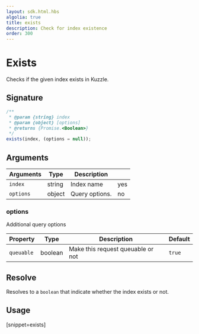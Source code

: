 ```yaml
---
layout: sdk.html.hbs
algolia: true
title: exists
description: Check for index existence
order: 300
---
```


# Exists

Checks if the given index exists in Kuzzle.

## Signature

```javascript
/**
 * @param {string} index
 * @param {object} [options]
 * @returns {Promise.<Boolean>}
 */
exists(index, (options = null));
```

## Arguments

| Arguments | Type   | Description                         | |
| --------- | ------ | ----------------------------------- | -------- |
| `index`   | string | Index name                          | yes      |
| `options` | object | Query options. | no       |

### **options**

Additional query options

| Property   | Type    | Description                       | Default |
| ---------- | ------- | --------------------------------- | ------- |
| `queuable` | boolean | Make this request queuable or not | `true`  |

## Resolve

Resolves to a `boolean` that indicate whether the index exists or not.

## Usage

[snippet=exists]
